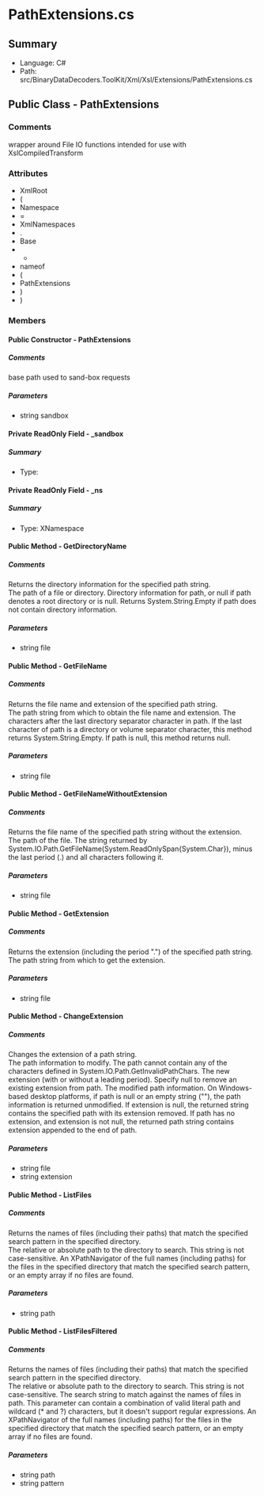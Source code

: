 ﻿# PathExtensions.cs

## Summary

* Language: C#
* Path: src/BinaryDataDecoders.ToolKit/Xml/Xsl/Extensions/PathExtensions.cs

## Public Class - PathExtensions

### Comments

 <summary>
 wrapper around File IO functions intended for use with XslCompiledTransform
 </summary>

### Attributes

 - XmlRoot
 - (
 - Namespace
 - =
 - XmlNamespaces
 - .
 - Base
 - +
 - nameof
 - (
 - PathExtensions
 - )
 - )

### Members

#### Public Constructor - PathExtensions

##### Comments

 <summary>
 
 </summary>
 <paramname="sandbox">base path used to sand-box requests</param>

#####  Parameters

 - string sandbox 

#### Private ReadOnly Field - _sandbox

##### Summary

 * Type: 

#### Private ReadOnly Field - _ns

##### Summary

 * Type: XNamespace 

#### Public Method - GetDirectoryName

##### Comments

 <summary>
 Returns the directory information for the specified path string.
 </summary>
 <paramname="path">The path of a file or directory.</param>
 <returns>
 Directory information for path, or null if path denotes a root directory or is
 null. Returns System.String.Empty if path does not contain directory information.
 </returns>

#####  Parameters

 - string file 

#### Public Method - GetFileName

##### Comments

 <summary>
 Returns the file name and extension of the specified path string.
 </summary>
 <paramname="file">The path string from which to obtain the file name and extension.</param>
 <returns>
 The characters after the last directory separator character in path. If the last
 character of path is a directory or volume separator character, this method returns
 System.String.Empty. If path is null, this method returns null.
 </returns>

#####  Parameters

 - string file 

#### Public Method - GetFileNameWithoutExtension

##### Comments

 <summary>
 Returns the file name of the specified path string without the extension.
 </summary>
 <paramname="file">The path of the file.</param>
 <returns>
 The string returned by System.IO.Path.GetFileName(System.ReadOnlySpan{System.Char}),
 minus the last period (.) and all characters following it.
 </returns>

#####  Parameters

 - string file 

#### Public Method - GetExtension

##### Comments

 <summary>
 Returns the extension (including the period ".") of the specified path string.
 </summary>
 <paramname="file">The path string from which to get the extension.</param>
 <returns></returns>

#####  Parameters

 - string file 

#### Public Method - ChangeExtension

##### Comments

 <summary>
 Changes the extension of a path string.
 </summary>
 <paramname="file">The path information to modify. The path cannot contain any of the characters
 defined in System.IO.Path.GetInvalidPathChars.</param>
 <paramname="extension">The new extension (with or without a leading period). Specify null to remove
 an existing extension from path.</param>
 <returns>The modified path information. On Windows-based desktop platforms, if path is
 null or an empty string (""), the path information is returned unmodified. If
 extension is null, the returned string contains the specified path with its extension
 removed. If path has no extension, and extension is not null, the returned path
 string contains extension appended to the end of path.</returns>

#####  Parameters

 - string file 
 - string extension 

#### Public Method - ListFiles

##### Comments

 <summary>
 Returns the names of files (including their paths) that match the specified search
 pattern in the specified directory.
 </summary>
 <paramname="path">The relative or absolute path to the directory to search. This string is not
 case-sensitive.</param>
 <returns>An XPathNavigator of the full names (including paths) for the files in the specified directory
 that match the specified search pattern, or an empty array if no files are found.</returns>

#####  Parameters

 - string path 

#### Public Method - ListFilesFiltered

##### Comments

 <summary>
 Returns the names of files (including their paths) that match the specified search
 pattern in the specified directory.
 </summary>
 <paramname="path">The relative or absolute path to the directory to search. This string is not
 case-sensitive.</param>
 <paramname="pattern">The search string to match against the names of files in path. This parameter
 can contain a combination of valid literal path and wildcard (* and ?) characters,
 but it doesn't support regular expressions.</param>
 <returns>An XPathNavigator of the full names (including paths) for the files in the specified directory
 that match the specified search pattern, or an empty array if no files are found.</returns>

#####  Parameters

 - string path 
 - string pattern 

